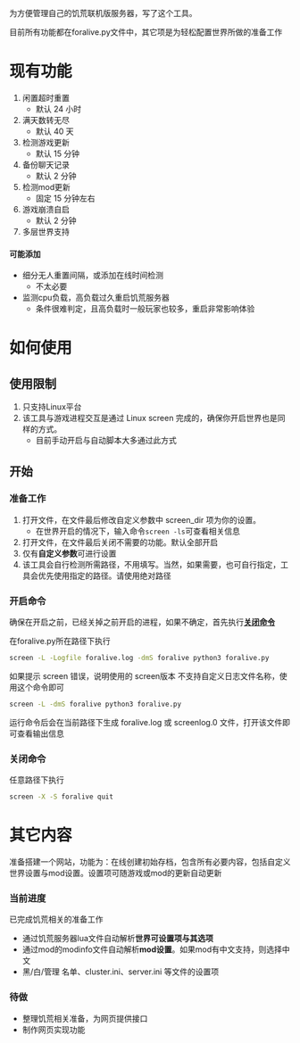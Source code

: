 为方便管理自己的饥荒联机版服务器，写了这个工具。 

目前所有功能都在foralive.py文件中，其它项是为轻松配置世界所做的准备工作

# 现有功能
1. 闲置超时重置
   * 默认 24 小时
2. 满天数转无尽
   * 默认 40 天
3. 检测游戏更新
   * 默认 15 分钟
4. 备份聊天记录
   * 默认 2 分钟
5. 检测mod更新
   * 固定 15 分钟左右
6. 游戏崩溃自启
   * 默认 2 分钟
7. 多层世界支持

#### 可能添加
* 细分无人重置间隔，或添加在线时间检测
   * 不太必要
* 监测cpu负载，高负载过久重启饥荒服务器
   * 条件很难判定，且高负载时一般玩家也较多，重启非常影响体验

# 如何使用 
## 使用限制
1. 只支持Linux平台
2. 该工具与游戏进程交互是通过 Linux screen 完成的，确保你开启世界也是同样的方式。
   * 目前手动开启与自动脚本大多通过此方式

## 开始
### 准备工作
1. 打开文件，在文件最后修改自定义参数中 screen_dir 项为你的设置。
   * 在世界开启的情况下，输入命令`screen -ls`可查看相关信息
2. 打开文件，在文件最后关闭不需要的功能。默认全部开启
3. 仅有**自定义参数**可进行设置
4. 该工具会自行检测所需路径，不用填写。当然，如果需要，也可自行指定，工具会优先使用指定的路径。请使用绝对路径

### 开启命令
确保在开启之前，已经关掉之前开启的进程，如果不确定，首先执行[**关闭命令**](#关闭命令)

在foralive.py所在路径下执行

```bash
screen -L -Logfile foralive.log -dmS foralive python3 foralive.py
```

如果提示 screen 错误，说明使用的 screen版本 不支持自定义日志文件名称，使用这个命令即可

```bash
screen -L -dmS foralive python3 foralive.py
```

运行命令后会在当前路径下生成 foralive.log 或 screenlog.0 文件，打开该文件即可查看输出信息

### 关闭命令
任意路径下执行
```bash
screen -X -S foralive quit
```

# 其它内容
准备搭建一个网站，功能为：在线创建初始存档，包含所有必要内容，包括自定义世界设置与mod设置。设置项可随游戏或mod的更新自动更新
### 当前进度
已完成饥荒相关的准备工作
* 通过饥荒服务器lua文件自动解析**世界可设置项与其选项**
* 通过mod的modinfo文件自动解析**mod设置**。如果mod有中文支持，则选择中文
* 黑/白/管理 名单、cluster.ini、server.ini 等文件的设置项
### 待做
* 整理饥荒相关准备，为网页提供接口
* 制作网页实现功能